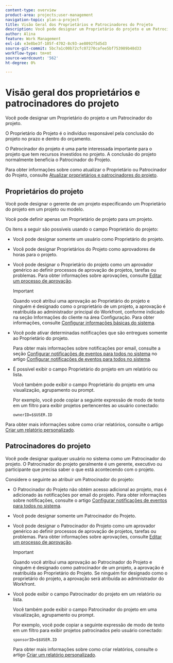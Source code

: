 ```yaml
---
content-type: overview
product-area: projects;user-management
navigation-topic: plan-a-project
title: Visão Geral dos Proprietários e Patrocinadores do Projeto
description: Você pode designar um Proprietário do projeto e um Patrocinador do projeto.
author: Alina
feature: Work Management
exl-id: e3e8be3f-105f-4702-8c93-ae8092f5d5d3
source-git-commit: 5bc7a1c00b72cfc07270cafee5bf753989b48d33
workflow-type: tm+mt
source-wordcount: '562'
ht-degree: 0%

---
```


# Visão geral dos proprietários e patrocinadores do projeto

<!-- Audited: 1/2024 -->

Você pode designar um Proprietário do projeto e um Patrocinador do projeto.

O Proprietário do Projeto é o indivíduo responsável pela conclusão do projeto no prazo e dentro do orçamento.

O Patrocinador do projeto é uma parte interessada importante para o projeto que tem recursos investidos no projeto. A conclusão do projeto normalmente beneficia o Patrocinador do Projeto.

Para obter informações sobre como atualizar o Proprietário ou Patrocinador do Projeto, consulte [Atualizar proprietários e patrocinadores do projeto](../../../manage-work/projects/planning-a-project/update-project-owners-and-sponsors.md).

## Proprietários do projeto

Você pode designar o gerente de um projeto especificando um Proprietário do projeto em um projeto ou modelo.

Você pode definir apenas um Proprietário de projeto para um projeto.

Os itens a seguir são possíveis usando o campo Proprietário do projeto:

* Você pode designar somente um usuário como Proprietário do projeto.
* Você pode designar Proprietários do Projeto como aprovadores de horas para o projeto.
* Você pode designar o Proprietário do projeto como um aprovador genérico ao definir processos de aprovação de projetos, tarefas ou problemas. Para obter informações sobre aprovações, consulte [Editar um processo de aprovação](../../../administration-and-setup/customize-workfront/configure-approval-milestone-processes/edit-an-approval-process.md).

  >[!IMPORTANT]
  >
  >Quando você atribui uma aprovação ao Proprietário do projeto e ninguém é designado como o proprietário de um projeto, a aprovação é reatribuída ao administrador principal do Workfront, conforme indicado na seção Informações do cliente na área Configuração. Para obter informações, consulte [Configurar informações básicas do sistema](../../../administration-and-setup/get-started-wf-administration/configure-basic-info.md).
  >


* Você pode ativar determinadas notificações que são entregues somente ao Proprietário do projeto.

  Para obter mais informações sobre notificações por email, consulte a seção [Configurar notificações de eventos para todos no sistema](../../../administration-and-setup/manage-workfront/emails/configure-event-notifications-for-everyone-in-the-system.md#modify) no artigo [Configurar notificações de eventos para todos no sistema](../../../administration-and-setup/manage-workfront/emails/configure-event-notifications-for-everyone-in-the-system.md).

* É possível exibir o campo Proprietário do projeto em um relatório ou lista.

  Você também pode exibir o campo Proprietário do projeto em uma visualização, agrupamento ou prompt.

  Por exemplo, você pode copiar a seguinte expressão de modo de texto em um filtro para exibir projetos pertencentes ao usuário conectado:

  ```
  ownerID=$$USER.ID
  ```

Para obter mais informações sobre como criar relatórios, consulte o artigo [Criar um relatório personalizado](../../../reports-and-dashboards/reports/creating-and-managing-reports/create-custom-report.md).

<!--
<div data-mc-conditions="QuicksilverOrClassic.Draft mode">
<h2>Update the Project Owner of a project</h2>
<p>(NOTE: drafted and moved to its own article)</p>
<ol>
<li value="1">Go to the project you want to update.</li>
<li value="2"> Click <strong>Project Details</strong> in the left panel. </li>
<li value="3"> Click the <strong>Edit</strong> icon <img src="assets/qs-edit-icon.png"> in the upper-right corner of the Project Details area, then click <strong>Overview</strong>.  </li>
<li value="4"> <p>Specify the name of a user for the <strong>Project Owner</strong> field.</p> <p>Only active users can be specified as Project Owners.</p> </li>
<li value="5"> Click <strong>Save Changes</strong>. </li>
</ol>
</div>
-->

## Patrocinadores do projeto

Você pode designar qualquer usuário no sistema como um Patrocinador do projeto. O Patrocinador do projeto geralmente é um gerente, executivo ou participante que precisa saber o que está acontecendo com o projeto.

Considere o seguinte ao atribuir um Patrocinador do projeto:

* O Patrocinador do Projeto não obtém acesso adicional ao projeto, mas é adicionado às notificações por email do projeto. Para obter informações sobre notificações, consulte o artigo [Configurar notificações de eventos para todos no sistema](../../../administration-and-setup/manage-workfront/emails/configure-event-notifications-for-everyone-in-the-system.md).

* Você pode designar somente um Patrocinador do Projeto.
* Você pode designar o Patrocinador do Projeto como um aprovador genérico ao definir processos de aprovação de projetos, tarefas ou problemas. Para obter informações sobre aprovações, consulte [Editar um processo de aprovação](../../../administration-and-setup/customize-workfront/configure-approval-milestone-processes/edit-an-approval-process.md).

  >[!IMPORTANT]
  >
  >Quando você atribui uma aprovação ao Patrocinador do Projeto e ninguém é designado como patrocinador de um projeto, a aprovação é reatribuída ao Proprietário do Projeto. Se ninguém for designado como o proprietário do projeto, a aprovação será atribuída ao administrador do Workfront.

* Você pode exibir o campo Patrocinador do projeto em um relatório ou lista.

  Você também pode exibir o campo Patrocinador do projeto em uma visualização, agrupamento ou prompt.

  Por exemplo, você pode copiar a seguinte expressão de modo de texto em um filtro para exibir projetos patrocinados pelo usuário conectado:

  ```
  sponsorID=$$USER.ID
  ```



  Para obter mais informações sobre como criar relatórios, consulte o artigo [Criar um relatório personalizado](../../../reports-and-dashboards/reports/creating-and-managing-reports/create-custom-report.md).

<!--
<div data-mc-conditions="QuicksilverOrClassic.Draft mode">
<h2>Update the Project Sponsor of a project </h2>
<p>(NOTE: drafted and moved to its own article) </p>
<ol>
<li value="1">Go to the Project you want to update.</li>
<li value="2"> Click <strong>Project Details</strong> in the left panel. </li>
<li value="3"> Click the <strong>Edit</strong> icon <img src="assets/qs-edit-icon.png"> in the upper-right corner of the Project Details area, then click <strong>Overview</strong>.  </li>
<li value="4"> <p>Specify the name of a user for the <strong>Project Sponsor</strong> field.</p> <p>Only active users can be specified as Project Sponsors.</p> </li>
<li value="5"> Click <strong>Save Changes</strong>. </li>
</ol>
</div>
-->
